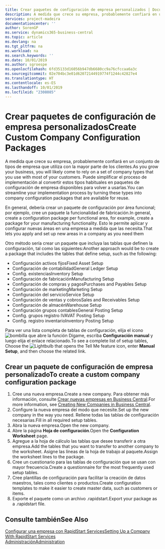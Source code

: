 ```yaml
---
title: Crear paquetes de configuración de empresa personalizados | Documentos de Microsoft
description: A medida que crece su empresa, probablemente confiará en un conjunto de tipos de empresa que utiliza con la mayor parte de los clientes. Puede simplificar el proceso de implementación al convertir estos tipos habituales en paquetes de configuración de empresa disponibles para volver a usarlas.
services: project-madeira
documentationcenter: ''
author: SorenGP
ms.service: dynamics365-business-central
ms.topic: article
ms.devlang: na
ms.tgt_pltfrm: na
ms.workload: na
ms.search.keywords: ''
ms.date: 10/01/2019
ms.author: sgroespe
ms.openlocfilehash: 6fd35133d16056b947db6680cc9a76cfccaa6a3c
ms.sourcegitcommit: 02e704bc3e01d62072144919774f1244c42827e4
ms.translationtype: HT
ms.contentlocale: es-ES
ms.lasthandoff: 10/01/2019
ms.locfileid: "2308085"
---
```

# <a name="create-custom-company-configuration-packages"></a><span data-ttu-id="d1c1f-104">Crear paquetes de configuración de empresa personalizados</span><span class="sxs-lookup"><span data-stu-id="d1c1f-104">Create Custom Company Configuration Packages</span></span>
<span data-ttu-id="d1c1f-105">A medida que crece su empresa, probablemente confiará en un conjunto de tipos de empresa que utiliza con la mayor parte de los clientes.</span><span class="sxs-lookup"><span data-stu-id="d1c1f-105">As you grow your business, you will likely come to rely on a set of company types that you use with most of your customers.</span></span> <span data-ttu-id="d1c1f-106">Puede simplificar el proceso de implementación al convertir estos tipos habituales en paquetes de configuración de empresa disponibles para volver a usarlas.</span><span class="sxs-lookup"><span data-stu-id="d1c1f-106">You can streamline your implementation process by turning these types into company configuration packages that are available for reuse.</span></span>  

<span data-ttu-id="d1c1f-107">En general, debería crear un paquete de configuración por área funcional; por ejemplo, cree un paquete la funcionalidad de fabricación.</span><span class="sxs-lookup"><span data-stu-id="d1c1f-107">In general, create a configuration package per functional area, for example, create a package for your manufacturing functionality.</span></span> <span data-ttu-id="d1c1f-108">Esto le permite aplicar y configurar nuevas áreas en una empresa a medida que las necesita.</span><span class="sxs-lookup"><span data-stu-id="d1c1f-108">That lets you apply and set up new areas in a company as you need them</span></span>  

<span data-ttu-id="d1c1f-109">Otro método sería crear un paquete que incluya las tablas que definen la configuración, tal como las siguientes:</span><span class="sxs-lookup"><span data-stu-id="d1c1f-109">Another approach would be to create a package that includes the tables that define setup, such as the following:</span></span>  

-   <span data-ttu-id="d1c1f-110">Configuración activos fijos</span><span class="sxs-lookup"><span data-stu-id="d1c1f-110">Fixed Asset Setup</span></span>  
-   <span data-ttu-id="d1c1f-111">Configuración de contabilidad</span><span class="sxs-lookup"><span data-stu-id="d1c1f-111">General Ledger Setup</span></span>  
-   <span data-ttu-id="d1c1f-112">Config. existencias</span><span class="sxs-lookup"><span data-stu-id="d1c1f-112">Inventory Setup</span></span>  
-   <span data-ttu-id="d1c1f-113">Configuración de fabricación</span><span class="sxs-lookup"><span data-stu-id="d1c1f-113">Manufacturing Setup</span></span>  
-   <span data-ttu-id="d1c1f-114">Configuración de compras y pagos</span><span class="sxs-lookup"><span data-stu-id="d1c1f-114">Purchases and Payables Setup</span></span>  
-   <span data-ttu-id="d1c1f-115">Configuración de marketing</span><span class="sxs-lookup"><span data-stu-id="d1c1f-115">Marketing Setup</span></span>  
-   <span data-ttu-id="d1c1f-116">Configuración del servicio</span><span class="sxs-lookup"><span data-stu-id="d1c1f-116">Service Setup</span></span>  
-   <span data-ttu-id="d1c1f-117">Configuración de ventas y cobros</span><span class="sxs-lookup"><span data-stu-id="d1c1f-117">Sales and Receivables Setup</span></span>  
-   <span data-ttu-id="d1c1f-118">Configuración de almacén</span><span class="sxs-lookup"><span data-stu-id="d1c1f-118">Warehouse Setup</span></span>  
-   <span data-ttu-id="d1c1f-119">Configuración grupos contables</span><span class="sxs-lookup"><span data-stu-id="d1c1f-119">General Posting Setup</span></span>  
-   <span data-ttu-id="d1c1f-120">Config. grupos registro IVA</span><span class="sxs-lookup"><span data-stu-id="d1c1f-120">VAT Posting Setup</span></span>  
-   <span data-ttu-id="d1c1f-121">Config. registro inventario</span><span class="sxs-lookup"><span data-stu-id="d1c1f-121">Inventory Posting Setup</span></span>  

<span data-ttu-id="d1c1f-122">Para ver una lista completa de tablas de configuración, elija el icono ![bombilla que abre la función Dígame](media/ui-search/search_small.png "Dígame que desea hacer"), escriba **Configuración manual** y luego elija el enlace relacionado.</span><span class="sxs-lookup"><span data-stu-id="d1c1f-122">To see a complete list of setup tables, Choose the ![Lightbulb that opens the Tell Me feature](media/ui-search/search_small.png "Tell me what you want to do") icon, enter **Manual Setup**, and then choose the related link.</span></span>  

## <a name="to-create-a-custom-company-configuration-package"></a><span data-ttu-id="d1c1f-123">Crear un paquete de configuración de empresa personalizado</span><span class="sxs-lookup"><span data-stu-id="d1c1f-123">To create a custom company configuration package</span></span>  
1.  <span data-ttu-id="d1c1f-124">Cree una nueva empresa.</span><span class="sxs-lookup"><span data-stu-id="d1c1f-124">Create a new company.</span></span> <span data-ttu-id="d1c1f-125">Para obtener más información, consulte [Crear nuevas empresas en Business Central](about-new-company.md).</span><span class="sxs-lookup"><span data-stu-id="d1c1f-125">For more information, see [Creating New Companies in Business Central](about-new-company.md).</span></span>  
3.  <span data-ttu-id="d1c1f-126">Configure la nueva empresa del modo que necesite.</span><span class="sxs-lookup"><span data-stu-id="d1c1f-126">Set up the new company in the way you need.</span></span> <span data-ttu-id="d1c1f-127">Rellene todas las tablas de configuración necesarias.</span><span class="sxs-lookup"><span data-stu-id="d1c1f-127">Fill in all required setup tables.</span></span>  
4.  <span data-ttu-id="d1c1f-128">Abra la nueva empresa.</span><span class="sxs-lookup"><span data-stu-id="d1c1f-128">Open the new company.</span></span>
5. <span data-ttu-id="d1c1f-129">Abre la página **Hoja de configuración**.</span><span class="sxs-lookup"><span data-stu-id="d1c1f-129">Open the **Configuration Worksheet** page.</span></span>  
6.  <span data-ttu-id="d1c1f-130">Agregue a la hoja de cálculo las tablas que desee transferir a otra empresa.</span><span class="sxs-lookup"><span data-stu-id="d1c1f-130">Add the tables that you want to transfer to another company to the worksheet.</span></span> <span data-ttu-id="d1c1f-131">Asigne las líneas de la hoja de trabajo al paquete.</span><span class="sxs-lookup"><span data-stu-id="d1c1f-131">Assign the worksheet lines to the package.</span></span>  
7.  <span data-ttu-id="d1c1f-132">Cree un cuestionario para las tablas de configuración que se usan con mayor frecuencia.</span><span class="sxs-lookup"><span data-stu-id="d1c1f-132">Create a questionnaire for the most frequently used setup tables.</span></span>  
8.  <span data-ttu-id="d1c1f-133">Cree plantillas de configuración para facilitar la creación de datos maestros, tales como clientes o productos.</span><span class="sxs-lookup"><span data-stu-id="d1c1f-133">Create configuration templates to make it easier to create master data, such as customers or items.</span></span>  
9.  <span data-ttu-id="d1c1f-134">Exporte el paquete como un archivo .rapidstart.</span><span class="sxs-lookup"><span data-stu-id="d1c1f-134">Export your package as a .rapidstart file.</span></span>  

## <a name="see-also"></a><span data-ttu-id="d1c1f-135">Consulte también</span><span class="sxs-lookup"><span data-stu-id="d1c1f-135">See Also</span></span>  
[<span data-ttu-id="d1c1f-136">Configurar una empresa con RapidStart Services</span><span class="sxs-lookup"><span data-stu-id="d1c1f-136">Setting Up a Company With RapidStart Services</span></span>](admin-set-up-a-company-with-rapidstart.md)  
[<span data-ttu-id="d1c1f-137">Administración</span><span class="sxs-lookup"><span data-stu-id="d1c1f-137">Administration</span></span>](admin-setup-and-administration.md)
